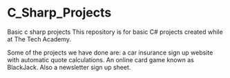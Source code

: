 # C_Sharp_Projects
 Basic c sharp projects
This repository is for basic C# projects created while at The Tech Academy.

Some of the projects we have done are: a car insurance sign up website with automatic quote calculations. An online card game known as BlackJack. Also a newsletter sign up sheet.
